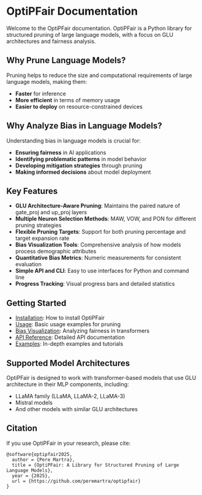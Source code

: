 # OptiPFair Documentation

Welcome to the OptiPFair documentation. OptiPFair is a Python library for structured pruning of large language models, with a focus on GLU architectures and fairness analysis.

## Why Prune Language Models?

Pruning helps to reduce the size and computational requirements of large language models, making them:

- **Faster** for inference
- **More efficient** in terms of memory usage
- **Easier to deploy** on resource-constrained devices

## Why Analyze Bias in Language Models?

Understanding bias in language models is crucial for:

- **Ensuring fairness** in AI applications
- **Identifying problematic patterns** in model behavior
- **Developing mitigation strategies** through pruning
- **Making informed decisions** about model deployment

## Key Features

- **GLU Architecture-Aware Pruning**: Maintains the paired nature of gate_proj and up_proj layers
- **Multiple Neuron Selection Methods**: MAW, VOW, and PON for different pruning strategies
- **Flexible Pruning Targets**: Support for both pruning percentage and target expansion rate
- **Bias Visualization Tools**: Comprehensive analysis of how models process demographic attributes
- **Quantitative Bias Metrics**: Numeric measurements for consistent evaluation
- **Simple API and CLI**: Easy to use interfaces for Python and command line
- **Progress Tracking**: Visual progress bars and detailed statistics

## Getting Started

- [Installation](installation.md): How to install OptiPFair
- [Usage](usage.md): Basic usage examples for pruning
- [Bias Visualization](bias_visualization.md): Analyzing fairness in transformers
- [API Reference](api.md): Detailed API documentation
- [Examples](examples.md): In-depth examples and tutorials

## Supported Model Architectures

OptiPFair is designed to work with transformer-based models that use GLU architecture in their MLP components, including:

- LLaMA family (LLaMA, LLaMA-2, LLaMA-3)
- Mistral models
- And other models with similar GLU architectures

## Citation

If you use OptiPFair in your research, please cite:

```
@software{optipfair2025,
  author = {Pere Martra},
  title = {OptiPFair: A Library for Structured Pruning of Large Language Models},
  year = {2025},
  url = {https://github.com/peremartra/optipfair}
}
```